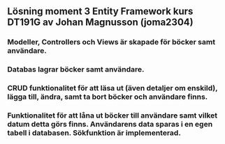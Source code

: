 ## Lösning moment 3 Entity Framework kurs DT191G av Johan Magnusson (joma2304)

### Modeller, Controllers och Views är skapade för böcker samt användare. 

### Databas lagrar böcker samt användare. 

### CRUD funktionalitet för att läsa ut (även detaljer om enskild), lägga till, ändra, samt ta bort böcker och användare finns. 

### Funktionalitet för att låna ut böcker till användare samt vilket datum detta görs finns. Användarens data sparas i en egen tabell i databasen. Sökfunktion är implementerad.  